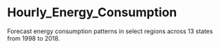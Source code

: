 # Hourly_Energy_Consumption
Forecast energy consumption patterns in select regions across 13 states from 1998 to 2018.
